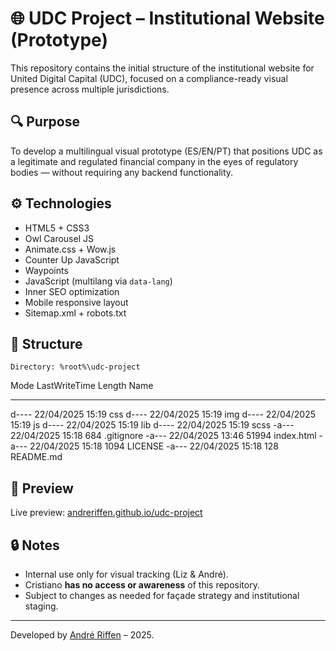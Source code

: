 # 🌐 UDC Project – Institutional Website (Prototype)

This repository contains the initial structure of the institutional website for United Digital Capital (UDC), focused on a compliance-ready visual presence across multiple jurisdictions.

## 🔍 Purpose

To develop a multilingual visual prototype (ES/EN/PT) that positions UDC as a legitimate and regulated financial company in the eyes of regulatory bodies — without requiring any backend functionality.

## ⚙️ Technologies

- HTML5 + CSS3
- Owl Carousel JS
- Animate.css + Wow.js
- Counter Up JavaScript
- Waypoints
- JavaScript (multilang via `data-lang`)
- Inner SEO optimization
- Mobile responsive layout
- Sitemap.xml + robots.txt

## 📁 Structure

    Directory: %root%\udc-project

Mode                 LastWriteTime         Length Name
----                 -------------         ------ ----
d----          22/04/2025    15:19                css
d----          22/04/2025    15:19                img
d----          22/04/2025    15:19                js
d----          22/04/2025    15:19                lib
d----          22/04/2025    15:19                scss
-a---          22/04/2025    15:18            684 .gitignore
-a---          22/04/2025    13:46          51994 index.html
-a---          22/04/2025    15:18           1094 LICENSE
-a---          22/04/2025    15:18            128 README.md

## 🚀 Preview

Live preview: [andreriffen.github.io/udc-project](https://andreriffen.github.io/udc-project)

## 🔒 Notes

- Internal use only for visual tracking (Liz & André).
- Cristiano **has no access or awareness** of this repository.
- Subject to changes as needed for façade strategy and institutional staging.

---

Developed by [André Riffen](https://github.com/andreriffen) – 2025.
